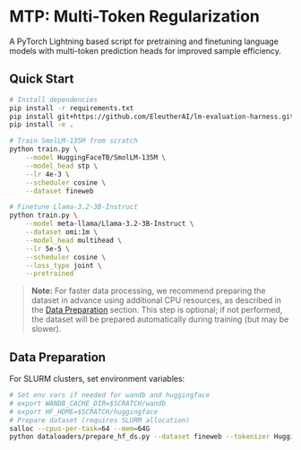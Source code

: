 # MTP: Multi-Token Regularization

A PyTorch Lightning based script for pretraining and finetuning language models with multi-token prediction heads for improved sample efficiency.

## Quick Start

```bash
# Install dependencies
pip install -r requirements.txt
pip install git+https://github.com/EleutherAI/lm-evaluation-harness.git
pip install -e .

# Train SmolLM-135M from scratch
python train.py \
    --model HuggingFaceTB/SmolLM-135M \
    --model_head stp \
    --lr 4e-3 \
    --scheduler cosine \
    --dataset fineweb

# Finetune Llama-3.2-3B-Instruct
python train.py \
    --model meta-llama/Llama-3.2-3B-Instruct \
    --dataset omi:1m \
    --model_head multihead \
    --lr 5e-5 \
    --scheduler cosine \
    --loss_type joint \
    --pretrained
```

> **Note:** For faster data processing, we recommend preparing the dataset in advance using additional CPU resources, as described in the [Data Preparation](#data-preparation) section. This step is optional; if not performed, the dataset will be prepared automatically during training (but may be slower).

## Data Preparation

For SLURM clusters, set environment variables:
```bash
# Set env vars if needed for wandb and huggingface
# export WANDB_CACHE_DIR=$SCRATCH/wandb
# export HF_HOME=$SCRATCH/huggingface
# Prepare dataset (requires SLURM allocation)
salloc --cpus-per-task=64 --mem=64G
python dataloaders/prepare_hf_ds.py --dataset fineweb --tokenizer HuggingFaceTB/SmolLM-135M
```

<!-- ## Hardware Requirements

| Model | Dataset | Hardware | Training Time |
|-------|---------|----------|---------------|
| SmolLM-135M | FineWeb 10B | 4× A100 | ~15 hrs |
| Llama-3.2-3B | OpenMathInstruct-2 | 4× A100 | ~12 hrs | -->
